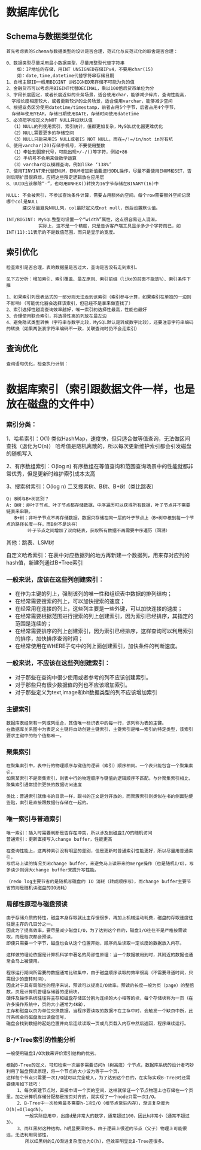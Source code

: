 
# 数据库优化

## Schema与数据类型优化
    首先考虑表的Schema与数据类型的设计是否合理，范式化与反范式化的取舍是否合理：

    0、数据类型尽量采用最小数据类型，尽量用整型代替字符串
        如：IP地址的存储，用INT UNSIGNED存储IPv4，不要用char(15)
        如：date,time,datetime代替字符串存储日期
    1、自增主键ID一般用BIGINT UNSIGNED来存储不可能为负的值 
    2、金融货币可以考虑用BIGINT代替DECIMAL，乘以100倍后货币单位为分
    3、字段长度固定，或者长度近似的业务场景，适合使用char，能够减少碎片，查询性能高，
      字段长度相差较大，或者更新较少的业务场景，适合使用varchar，能够减少空间
    4、根据业务区分使用datetime/timestamp，前者占用5个字节，后者占用4个字节，
      存储年使用YEAR，存储日期使用DATE，存储时间使用datetime
    5、必须把字段定义为NOT NULL并设默认值
      （1）NULL的列使用索引，索引统计，值都更加复杂，MySQL优化器更难优化
      （2）NULL需要更多的存储空间
      （3）NULL只能采用IS NULL或者IS NOT NULL，而在=/!=/in/not in时有坑
    6、使用varchar(20)存储手机号，不要使用整数
      （1）牵扯到国家代号，可能出现+/-/()等字符，例如+86
      （2）手机号不会用来做数学运算
      （3）varchar可以模糊查询，例如like ‘138%’
    7、使用TINYINT来代替ENUM，ENUM增加新值要进行DDL操作，尽量不要使用ENUM和SET，否则后期扩展很麻烦，应把这些限定逻辑放在应用层
    8、UUID应该移除“-”，也可用UNHEX()转换为16字节存储在BINARY(16)中 
    
    NULL: 不会被索引，不参加查询条件计算，需要占用额外的空间。每个row需要额外空间记录哪个col是NULL
          建议尽量避免NULL列，col最好定义成not null，然后设置默认值。
          
    INT/BIGINT: MySQL整型可设置一个“width”属性，这点很容易让人混淆。
                实际上，这不是一个精度，只是告诉客户端工具显示多少个字符而已，如INT(11):11表示的不是数值范围，而只是显示的宽度。

## 索引优化
    检查索引是否合理，表的数据量是否过大，查询是否没有走到索引。

    见下方分析：增加索引、索引覆盖、最左原则、索引前缀（like的前面不能放%）、索引条件下推
    
    1、如果索引列是表达式的一部分则无法走到该索引（索引参与计算，如果索引在单独的一边则不影响）（可能优化器会选择该索引，但已经不是拿来做查找了）
    2、索引选择性越高查询效率越好，唯一索引的选择性最高，性能也最好
    3、合理使用联合索引，将选择性高的列放在最左边
    4、避免隐式类型转换（字符串与数字比较，MySQL默认是转成数字比较），还要注意字符串编码的转换（如果两张表字符串编码不一致，关联查询时仍不会走索引）

## 查询优化
    查询语句优化，检查执行计划：


# 数据库索引（索引跟数据文件一样，也是放在磁盘的文件中）

### 索引分类：
1、哈希索引：O(1) 类似HashMap，速度快，但只适合做等值查询，无法做区间查找（退化为O(n)）
          哈希值是随机离散的，所以每次更新维护索引都会引发磁盘的随机写入

2、有序数组索引：O(log n) 有序数组在等值查询和范围查询场景中的性能就都非常优秀，但是更新时维护索引成本太高

3、搜索树索引：O(log n) 二叉搜索树、B树、B+树（类比跳表）
```
Q: B树与B+树区别？
A: B树：非叶子节点、叶子节点都存储数据，中序遍历可以获得所有数据，叶子节点并不需要链表来串联。
   B+树：非叶子节点不再存储数据，数据只存储在同一层的叶子节点上（B+树中根到每一个节点的路径长度一样，而B树不是这样）
        叶子节点之间增加了双向链表，获取所有数据不再需要中序遍历（回溯）
```
其他：跳表、LSM树

自定义哈希索引：在表中对应数据列的地方再新建一个数据列，用来存对应列的hash值，新建列通过B+Tree索引

### 一般来说，应该在这些列创建索引：
   * 在作为主键的列上，强制该列的唯一性和组织表中数据的排列结构；
   * 在经常需要搜索的列上，可以加快搜索的速度；
   * 在经常用在连接的列上，这些列主要是一些外键，可以加快连接的速度；
   * 在经常需要根据范围进行搜索的列上创建索引，因为索引已经排序，其指定的范围是连续的；
   * 在经常需要排序的列上创建索引，因为索引已经排序，这样查询可以利用索引的排序，加快排序查询时间；
   * 在经常使用在WHERE子句中的列上面创建索引，加快条件的判断速度。
   
### 一般来说，不应该在这些列创建索引：
   * 对于那些在查询中很少使用或者参考的列不应该创建索引。
   * 对于那些只有很少数据值的列也不应该增加索引。
   * 对于那些定义为text,image和bit数据类型的列不应该增加索引
   
### 主键索引 
    数据库表经常有一列或列组合，其值唯一标识表中的每一行，该列称为表的主键。 
    在数据库关系图中为表定义主键将自动创建主键索引，主键索引是唯一索引的特定类型，该索引要求主键中的每个值都唯一。

### 聚集索引
    在聚集索引中，表中行的物理顺序与键值的逻辑（索引）顺序相同。一个表只能包含一个聚集索引。
    如果某索引不是聚集索引，则表中行的物理顺序与键值的逻辑顺序不匹配。与非聚集索引相比，聚集索引通常提供更快的数据访问速度
    
    类比：普通索引就像书的目录一样，跟书的正文是分开放的，而聚簇索引则类似在书的侧面贴便签贴，索引是直接跟数据行存储在一起的。
    
### 唯一索引与普通索引
    唯一索引：插入时需要判断是否存在冲突，所以涉及到磁盘I/O的随机访问
    普通索引：更新直接写入change buffer，性能更高
    
    在查询性能上，这两种索引没有明显的差别，但是更新时普通索引性能更好，所以尽量用普通索引。
    写后马上读的情况关闭change buffer，来避免马上读带来的merge操作（也是随机I/O），写多读少则调大change buffer来提升写性能。
    
    （redo log主要节省的是随机写磁盘的 IO 消耗（转成顺序写），而change buffer主要节省的则是随机读磁盘的IO消耗）
    
### 局部性原理与磁盘预读
    由于存储介质的特性，磁盘本身存取就比主存慢很多，再加上机械运动耗费，磁盘的存取速度往往是主存的几百分之一。
    因此为了提高效率，要尽量减少磁盘I/O，为了达到这个目的，磁盘I/O往往不是严格按需读取，而是每次都会预读，
    即使只需要一个字节，磁盘也会从这个位置开始，顺序向后读取一定长度的数据放入内存。
    
    这样做的理论依据是计算机科学中著名的局部性原理：当一个数据被用到时，其附近的数据也通常会马上被使用。
    
    程序运行期间所需要的数据通常比较集中，由于磁盘顺序读取的效率很高（不需要寻道时间，只需很少的旋转时间），
    因此对于具有局部性的程序来说，预读可以提高I/O效率。预读的长度一般为页（page）的整倍数，页是计算机管理存储器的逻辑块，
    硬件及操作系统往往将主存和磁盘存储区分割为连续的大小相等的块，每个存储块称为一页（在许多操作系统中，页的大小通常为4KB），
    主存和磁盘以页为单位交换数据，当程序要读取的数据不在主存中时，会触发一个缺页中断，此时系统会向磁盘发出读盘信号，
    磁盘会找到数据的起始位置并向后连续读取一页或几页载入内存中然后返回，程序继续运行。
    
### B-/+Tree索引的性能分析  
    
    一般使用磁盘I/O次数来评价索引结构的优劣。
    
    根据B-Tree的定义，可知检索一次最多需要访问h（树高度）个节点，数据库系统的设计者巧妙利用了磁盘预读原理，将一个节点的大小设为等于一个页，
    这样每个节点只需要一次I/O就可以完全载入，为了达到这个目的，在实际实现B-Tree时还需要使用如下技巧：
        1、每次新建节点时，直接申请一个页的空间，这样就保证一个节点物理上也存储在一个页里，加之计算机存储分配都是按页对齐的，就实现了一个node只需一次I/O。
        2、B-Tree中一次检索最多需要h-1次I/O（根节点常驻内存），渐进复杂度为O(h)=O(logdN)。
           一般实际应用中，出度d是非常大的数字，通常超过100，因此h非常小（通常不超过3）。
        3、而红黑树这种结构，h明显要深的多。由于逻辑上很近的节点（父子）物理上可能很远，无法利用局部性，
           所以红黑树的I/O渐进复杂度也为O(h)，但效率明显比B-Tree差很多。
    
    
    
    